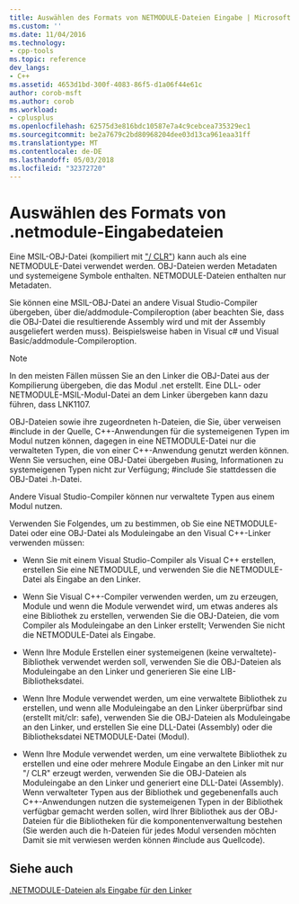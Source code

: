 ```yaml
---
title: Auswählen des Formats von NETMODULE-Dateien Eingabe | Microsoft Docs
ms.custom: ''
ms.date: 11/04/2016
ms.technology:
- cpp-tools
ms.topic: reference
dev_langs:
- C++
ms.assetid: 4653d1bd-300f-4083-86f5-d1a06f44e61c
author: corob-msft
ms.author: corob
ms.workload:
- cplusplus
ms.openlocfilehash: 62575d3e816bdc10587e7a4c9cebcea735329ec1
ms.sourcegitcommit: be2a7679c2bd80968204dee03d13ca961eaa31ff
ms.translationtype: MT
ms.contentlocale: de-DE
ms.lasthandoff: 05/03/2018
ms.locfileid: "32372720"
---
```

# <a name="choosing-the-format-of-netmodule-input-files"></a>Auswählen des Formats von .netmodule-Eingabedateien
Eine MSIL-OBJ-Datei (kompiliert mit ["/ CLR"](../../build/reference/clr-common-language-runtime-compilation.md)) kann auch als eine NETMODULE-Datei verwendet werden.  OBJ-Dateien werden Metadaten und systemeigene Symbole enthalten.  NETMODULE-Dateien enthalten nur Metadaten.  
  
 Sie können eine MSIL-OBJ-Datei an andere Visual Studio-Compiler übergeben, über die/addmodule-Compileroption (aber beachten Sie, dass die OBJ-Datei die resultierende Assembly wird und mit der Assembly ausgeliefert werden muss).  Beispielsweise haben in Visual c# und Visual Basic/addmodule-Compileroption.  
  
> [!NOTE]
>  In den meisten Fällen müssen Sie an den Linker die OBJ-Datei aus der Kompilierung übergeben, die das Modul .net erstellt.  Eine DLL- oder NETMODULE-MSIL-Modul-Datei an dem Linker übergeben kann dazu führen, dass LNK1107.  
  
 OBJ-Dateien sowie ihre zugeordneten h-Dateien, die Sie, über verweisen #include in der Quelle, C++-Anwendungen für die systemeigenen Typen im Modul nutzen können, dagegen in eine NETMODULE-Datei nur die verwalteten Typen, die von einer C++-Anwendung genutzt werden können.  Wenn Sie versuchen, eine OBJ-Datei übergeben #using, Informationen zu systemeigenen Typen nicht zur Verfügung; #include Sie stattdessen die OBJ-Datei .h-Datei.  
  
 Andere Visual Studio-Compiler können nur verwaltete Typen aus einem Modul nutzen.  
  
 Verwenden Sie Folgendes, um zu bestimmen, ob Sie eine NETMODULE-Datei oder eine OBJ-Datei als Moduleingabe an den Visual C++-Linker verwenden müssen:  
  
-   Wenn Sie mit einem Visual Studio-Compiler als Visual C++ erstellen, erstellen Sie eine NETMODULE, und verwenden Sie die NETMODULE-Datei als Eingabe an den Linker.  
  
-   Wenn Sie Visual C++-Compiler verwenden werden, um zu erzeugen, Module und wenn die Module verwendet wird, um etwas anderes als eine Bibliothek zu erstellen, verwenden Sie die OBJ-Dateien, die vom Compiler als Moduleingabe an den Linker erstellt; Verwenden Sie nicht die NETMODULE-Datei als Eingabe.  
  
-   Wenn Ihre Module Erstellen einer systemeigenen (keine verwaltete)-Bibliothek verwendet werden soll, verwenden Sie die OBJ-Dateien als Moduleingabe an den Linker und generieren Sie eine LIB-Bibliotheksdatei.  
  
-   Wenn Ihre Module verwendet werden, um eine verwaltete Bibliothek zu erstellen, und wenn alle Moduleingabe an den Linker überprüfbar sind (erstellt mit/clr: safe), verwenden Sie die OBJ-Dateien als Moduleingabe an den Linker, und erstellen Sie eine DLL-Datei (Assembly) oder die Bibliotheksdatei NETMODULE-Datei (Modul).  
  
-   Wenn Ihre Module verwendet werden, um eine verwaltete Bibliothek zu erstellen und eine oder mehrere Module Eingabe an den Linker mit nur "/ CLR" erzeugt werden, verwenden Sie die OBJ-Dateien als Moduleingabe an den Linker und generiert eine DLL-Datei (Assembly).  Wenn verwalteter Typen aus der Bibliothek und gegebenenfalls auch C++-Anwendungen nutzen die systemeigenen Typen in der Bibliothek verfügbar gemacht werden sollen, wird Ihrer Bibliothek aus der OBJ-Dateien für die Bibliotheken für die komponentenverwaltung bestehen (Sie werden auch die h-Dateien für jedes Modul versenden möchten Damit sie mit verwiesen werden können #include aus Quellcode).  
  
## <a name="see-also"></a>Siehe auch  
 [.NETMODULE-Dateien als Eingabe für den Linker](../../build/reference/netmodule-files-as-linker-input.md)